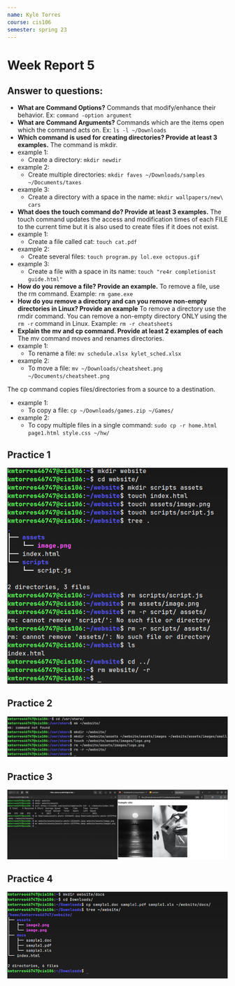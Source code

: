 ```yaml
---
name: Kyle Torres
course: cis106
semester: spring 23
---
```


# Week Report 5

## Answer to questions:

* **What are Command Options?**
Commands that modify/enhance their behavior. 
Ex: `command -option argument`
* **What are Command Arguments?**
Commands which are the items open which the command acts on. 
Ex: `ls -l ~/Downloads`
* **Which command is used for creating directories? Provide at least 3 examples.**
The command is mkdir.
* example 1:
  * Create a directory: `mkdir newdir`
* example 2:
  * Create multiple directories: `mkdir faves ~/Downloads/samples ~/Documents/taxes`
* example 3:
  * Create a directory with a space in the name: `mkdir wallpapers/new\ cars`
* **What does the touch command do? Provide at least 3 examples.**
The touch command updates the access and modification times of each FILE to the current time but it is also used to create files if it does not exist.
* example 1:
  * Create a file called cat: `touch cat.pdf`
* example 2:
  * Create several files: `touch program.py lol.exe octopus.gif`
* example 3:
  * Create a file with a space in its name: `touch "re4r completionist guide.html"`
* **How do you remove a file? Provide an example.**
To remove a file, use the rm command. Example: `rm game.exe`
* **How do you remove a directory and can you remove non-empty directories in Linux? Provide an example**
  To remove a directory use the rmdir command. You can remove a non-empty directory ONLY using the `rm -r` command in Linux. Example: `rm -r cheatsheets`
* **Explain the mv and cp command. Provide at least 2 examples of each**
The mv command moves and renames directories.
* example 1:
  * To rename a file: `mv schedule.xlsx kylet_sched.xlsx`
* example 2:
  * To move a file: `mv ~/Downloads/cheatsheet.png ~/Documents/cheatsheet.png`

The cp command copies files/directories from a source to a destination.
* example 1:
  * To copy a file: `cp ~/Downloads/games.zip ~/Games/`
* example 2:
  * To copy multiple files in a single command: `sudo cp -r home.html page1.html style.css ~/hw/`
## Practice 1
![practice1](wr5-p1.png)<br>
## Practice 2
![practice2](wr5-p2.png)<br>
## Practice 3
![practice3](wr5-p3.png)<br>
## Practice 4
![practice4](wr5-p4.png)<br>